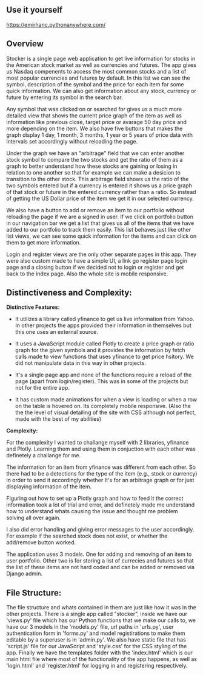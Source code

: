 ## Use it yourself
https://emirhanc.pythonanywhere.com/

## Overview

Stocker is a single page web application to get live information for stocks in the American stock market as well as currencies and futures. The app gives us Nasdaq compenents to access the most common stocks and a list of most popular currencies and futures by default. In this list we can see the symbol, description of the symbol and the price for each item for some quick information. We can also get information about any stock, currency or future by entering its symbol in the search bar. 

Any symbol that was clicked on or searched for gives us a much more detailed view that shows the current price graph of the item as well as information like previous close, target price or avarage 50 day price and more depending on the item. We also have five buttons that makes the graph display 1 day, 1 month, 3 months, 1 year or 5 years of price data with intervals set accordingly without reloading the page.

Under the graph we have an "arbitrage" field that we can enter another stock symbol to compare the two stocks and get the ratio of them as a graph to better understand how these stocks are gaining or losing in relation to one another so that for example we can make a desicion to transition to the other stock. This arbitrage field shows us the ratio of the two symbols entered but if a currency is entered it shows us a price graph of that stock or future in the entered currency rather than a ratio. So instead of getting the US Dollar price of the item we get it in our selected currency.

We also have a button to add or remove an item to our portfolio without reloading the page if we are a signed in user. If we click on portfolio button in our navigation bar we get a list that gives us all of the items that we have added to our portfolio to track them easily. This list behaves just like other list views, we can see some quick information for the items and can click on them to get more information.

Login and register views are the only other separate pages in this app. They were also custom made to have a simple UI, a link go register page login page and a closing button if we decided not to login or register and get back to the index page. Also the whole site is mobile responsive.


## Distinctiveness and Complexity:


**Distinctive Features:**

- It utilizes a library called yfinance to get us live information from Yahoo. In other projects the apps provided their information in themselves but this one uses an external source. 

- It uses a JavaScript module called Plotly to create a price graph or ratio graph for the given symbols and it provides the information by fetch calls made to view functions that uses yfinance to get price hsitory. We did not manipulate data in this way in other projects. 

- It's a single page app and none of the functions require a reload of the page (apart from login/register). This was in some of the projects but not for the entire app.

- It has custom made animations for when a view is loading or when a row on the table is hovered on. Its completely mobile responsive. (Also the the the level of visual detailing of the site with CSS although not perfect, made with the best of my abilities)


**Complexity:**

For the complexity I wanted to challange myself with 2 libraries, yfinance and Plotly. Learning them and using them in conjuction with each other was definetely a challange for me. 

The information for an item from yfinance was different from each other. So there had to be a detections for the type of the item (e.g., stock or currency) in order to send it accordingly whether It's for an arbitrage graph or for just displaying information of the item.

Figuring out how to set up a Plotly graph and how to feed it the correct information took a lot of trial and error, and definetely made me understand how to understand whats causing the issue and thought me problem solving all over again.

I also did error handling and giving error messages to the user accordingly. For example if the searched stock does not exist, or whether the add/remove button worked.

The application uses 3 models. One for adding and removing of an item to user portfolio. Other two is for storing a list of currecies and futures so that the list of these items are not hard coded and can be added or removed via Django admin.


## File Structure:

The file structure and whats contained in them are just like how it was in the other projects.
There is a single app called "stocker", inside we have our 'views.py' file which has our Python functions that we make our calls to, we have our 3 models in  the 'models.py' file, url paths in 'urls.py', user authentication form in 'forms.py' and model registirations to make them editable by a superuser is in 'admin.py'. We also have static file that has 'script.js' file for our JavaScript and 'style.css' for the CSS styling of the app. Finally we have the templates folder with the 'index.html' which is our main html file where most of the functionality of the app happens, as well as 'login.html' and 'register.html' for logging in and registering respectively.






